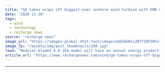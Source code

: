 ```yaml
---
title: "GE takes wraps off biggest-ever onshore wind turbine with 6MW Cypress"
date: "2020-11-30"
tags: 
  - wind
  - technology
  - recharge news
source: "recharge news"
image_url: "https://images-global.nhst.tech/image/eGE5QkRsL2NYT1BFZHhsTnJsQ1RKVVA2eERlTUl4WmRld0FzL2hHQ3JiND0=/nhst/binary/8e7d1bafb153c38db07d8cd1ad52cf72"
image_fp: "/assets/img/post_thumbnails/208.jpg"
lead: "Modular-bladed 6.0-164 model will have an annual energy production 11% higher than the US OEM’s 5.3-158"
article_url: "https://www.rechargenews.com/wind/ge-takes-wraps-off-biggest-ever-onshore-wind-turbine-with-6mw-cypress/2-1-921117"
---
```


---
